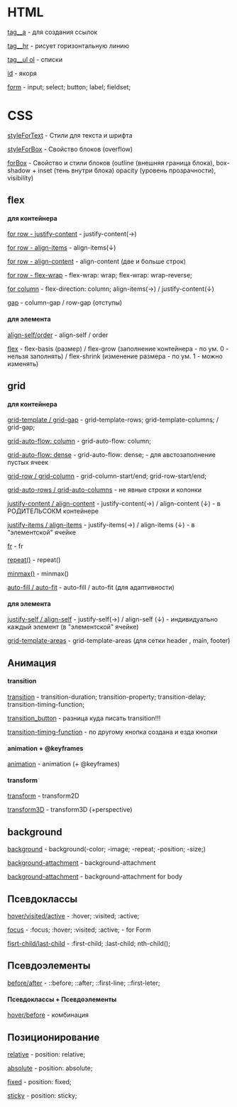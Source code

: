 # HTML

[tag__a](https://TestName2022.github.io/tag__a/ "tag__a") - для создания ссылок

[tag__hr](https://TestName2022.github.io/tag__hr/ "tag__a") - рисует горизонтальную линию

[tag__ul ol](https://TestName2022.github.io/tag__ul.ol/ "tag__ul.ol") -  списки

[id](https://TestName2022.github.io/id/ "id-Якоря") -  якоря

[form](https://TestName2022.github.io/form/ "form") -  input; select; button; label; fieldset;

# CSS

[styleForText](https://TestName2022.github.io/styleForText/ "styleForText") - Стили для текста и шрифта

[styleForBox](https://TestName2022.github.io/styleForBox/ "styleForBox") - Свойство блоков  (overflow)

[forBox](https://TestName2022.github.io/forBox/ "forBox") - Свойство и стили блоков (outline (внешняя граница блока), box-shadow + inset (тень внутри блока) opacity (уровень прозрачности), visibility)

## flex

#### для контейнера
[for row - justify-content](https://TestName2022.github.io/forRow__jc/ "justify-content") - justify-content(→)

[for row - align-items](https://TestName2022.github.io/forRow__align-items/ "align-items") - align-items(↓)

[for row - align-content](https://TestName2022.github.io/align-content/ "align-content") - align-content (две и больше строк)

[for row - flex-wrap](https://TestName2022.github.io/forRow__flex-wrap/ "flex-wrap") - flex-wrap: wrap; flex-wrap: wrap-reverse;

[for column](https://TestName2022.github.io/flex-direction-column;/ "column") - flex-direction: column; align-items(→)  / justify-content(↓)

[gap](https://TestName2022.github.io/flex/ "gap") - column-gap / row-gap (отступы)

#### для элемента

[align-self/order](https://TestName2022.github.io/align-self_order/ "align-self/order") - align-self / order

[flex](https://TestName2022.github.io/flex-shrinkForRow/ "flex") - flex-basis (размер) / flex-grow (заполнение контейнера - по ум. 0 - нельзя заполнять) / flex-shrink (изменение размера - по ум. 1 - можно изменять)

## grid

#### для контейнера

[grid-template / grid-gap](https://TestName2022.github.io/grid-template.grid-gap/ "grid-template") - grid-template-rows; grid-template-columns; / grid-gap;

[grid-auto-flow: column](https://TestName2022.github.io/grid-auto-flow(column)/ "grid-auto-flow") - grid-auto-flow: column;

[grid-auto-flow: dense](https://TestName2022.github.io/grid-auto-flow(dense)/ "grid-auto-flow") - grid-auto-flow: dense; - для австозаполнение пустых ячеек

[grid-row / grid-column](https://TestName2022.github.io/start.end/ "grid-row/-column") - grid-column-start/end; grid-row-start/end;

[grid-auto-rows / grid-auto-columns](https://TestName2022.github.io/grid-auto(-rows.-columns)/ "grid-auto-rows/-columns") - не явные строки и колонки

[justify-content / align-content](https://TestName2022.github.io/justify-content.align-content/ "content") - justify-content(→) / align-content (↓) - в РОДИТЕЛЬСОКМ контейнере

[justify-items / align-items](https://TestName2022.github.io/justify-items.align-items/ "items") - justify-items(→) / align-items (↓) - в "элементской" ячейке

[fr](https://TestName2022.github.io/fr/ "fr") - fr

[repeat()](https://TestName2022.github.io/repeat()/ "repeat") - repeat()

[minmax()](https://TestName2022.github.io/minmax()/ "minmax") - minmax()

[auto-fill / auto-fit](https://TestName2022.github.io/auto-fill.auto-fit/ "auto") - auto-fill / auto-fit (для адаптивности)

#### для элемента

[justify-self / align-self](https://TestName2022.github.io/justify-self.align-self/ "items") - justify-self(→) / align-self (↓) - индивидуально каждый элемент (в "элементской" ячейке)

[grid-template-areas](https://TestName2022.github.io/grid-tampale-areas/ "areas") - grid-template-areas (для сетки header , main, footer)

## Анимация

#### transition

[transition](https://TestName2022.github.io/sixteenthProjectTransitions/ "transition") - transition-duration; transition-property; transition-delay; transition-timing-function;

[transition_button](https://TestName2022.github.io/sixteenth2Project/ "transition-button") - разница куда писать transition!!!

[transition-timing-function](https://TestName2022.github.io/sixteenth3Project/ "transition-timing-function") - по другому кнопка создана и езда кнопки

#### animation + @keyframes

[animation](https://TestName2022.github.io/Animation_keyframes/ "animation") - animation (+ @keyframes) 

#### transform

[transform](https://TestName2022.github.io/nineteenthProjectTransform/ "transform") - transform2D

[transform3D](https://TestName2022.github.io/nineteenth2ProjectTransform/ "transform3D") - transform3D (+perspective)


## background

[background](https://TestName2022.github.io/ninthProject/ "background") - background(-color; -image; -repeat; -position; -size;)

[background-attachment](https://TestName2022.github.io/ninth2Project/ "background-attachment") - background-attachment

[background-attachment](https://TestName2022.github.io/ninth3Project/ "background-attachment") - background-attachment for body

## Псевдоклассы

[hover/visited/active](https://TestName2022.github.io/tenthProject/ "hover/visited/active") - :hover; :visited; :active;

[focus](https://TestName2022.github.io/tenth2Project/ "for Form") - :focus; :hover; :visited; :active; - for Form

[fisrt-child/last-child](https://TestName2022.github.io/tenth3Project/ "fisrt-child/last-child") - :first-child; :last-child; nth-child();

## Псевдоэлементы

[before/after](https://TestName2022.github.io/eleventhProject/ "before/after") - ::before; ::after; ::first-line; ::first-leter;

#### Псевдоклассы + Псевдоэлементы

[hover/before](https://TestName2022.github.io/eleventh2Project/ "hover/before") - комбинация

## Позиционирование

[relative](https://TestName2022.github.io/twelvethProject/ "relative") - position: relative;

[absolute](https://TestName2022.github.io/twelveth2Project/ "absolute") - position: absolute;

[fixed](https://TestName2022.github.io/twelveth3Project/ "fixed") - position: fixed;

[sticky](https://TestName2022.github.io/twelveth4Project/ "sticky") - position: sticky;





